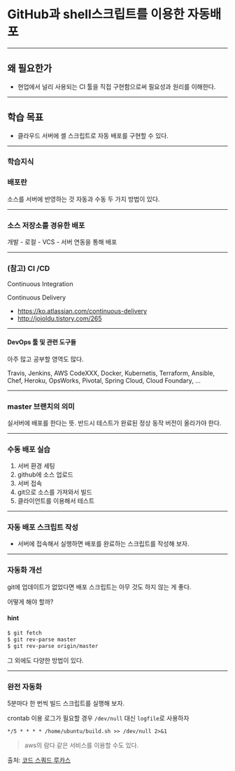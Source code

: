 # GitHub과 shell스크립트를 이용한 자동배포

------

## 왜 필요한가

- 현업에서 널리 사용되는 CI 툴을 직접 구현함으로써 필요성과 원리를 이해한다.

------

## 학습 목표

- 클라우드 서버에 셸 스크립트로 자동 배포를 구현할 수 있다.

------

### 학습지식

### 배포란

소스를 서버에 반영하는 것
자동과 수동 두 가지 방법이 있다.

------

### 소스 저장소를 경유한 배포

개발 - 로컬 - VCS - 서버 연동을 통해 배포

------

### (참고) CI /CD

Continuous Integration

Continuous Delivery

- https://ko.atlassian.com/continuous-delivery
- http://jojoldu.tistory.com/265

------

#### DevOps 툴 및 관련 도구들

아주 많고 공부할 영역도 많다.

Travis, Jenkins, AWS CodeXXX, Docker,
Kubernetis, Terraform, Ansible, Chef, Heroku, OpsWorks, Pivotal,
Spring Cloud, Cloud Foundary, ...

------

### master 브랜치의 의미

실서버에 배포를 한다는 뜻.
반드시 테스트가 완료된 정상 동작 버전이 올라가야 한다.

------

### 수동 배포 실습

1. 서버 환경 세팅
2. github에 소스 업로드
3. 서버 접속
4. git으로 소스를 가져와서 빌드
5. 클라이언트를 이용해서 테스트

------

### 자동 배포 스크립트 작성

- 서버에 접속해서 실행하면 배포를 완료하는 스크립트를 작성해 보자.

------

### 자동화 개선

git에 업데이트가 없었다면 배포 스크립트는 아무 것도 하지 않는 게 좋다.

어떻게 해야 할까?

#### hint

```bash
$ git fetch
$ git rev-parse master
$ git rev-parse origin/master
```

그 외에도 다양한 방법이 있다.

------

### 완전 자동화

5분마다 한 번씩 빌드 스크립트를 실행해 보자.

crontab 이용
로그가 필요할 경우 `/dev/null` 대신 `logfile`로 사용하자

```
*/5 * * * * /home/ubuntu/build.sh >> /dev/null 2>&1
```

> aws의 람다 같은 서비스를 이용할 수도 있다.

 출처: [코드 스쿼드 루카스](https://lucas.codesquad.kr/course/boost-4-membership/todo-backend/Deploy)